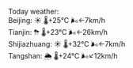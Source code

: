 Today weather:  
Beijing: ☀️   🌡️+25°C 🌬️←7km/h  
Tianjin: ⛈   🌡️+23°C 🌬️←26km/h  
Shijiazhuang: ☀️   🌡️+32°C 🌬️←7km/h  
Tangshan: 🌦   🌡️+24°C 🌬️↙12km/h  
